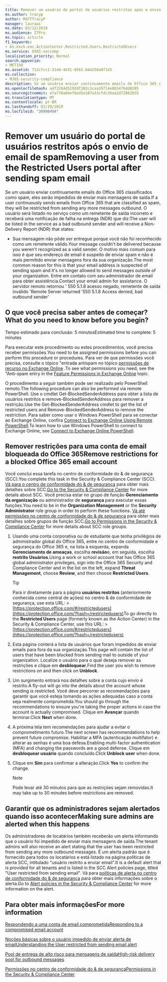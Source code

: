 ```yaml
---
title: Remover um usuário do portal de usuários restritos após o envio de email de spam
ms.author: tracyp
author: MSFTTracyP
manager: laurawi
ms.date: 03/12/2019
ms.audience: ITPro
ms.topic: article
f1_keywords:
- ms.exch.eac.ActionCenter.Restricted.Users.RestrictedUsers
ms.service: O365-seccomp
localization_priority: Normal
search.appverid:
- MET150
ms.assetid: 712cfcc1-31e8-4e51-8561-b64258a8f1e5
ms.collection:
- M365-security-compliance
description: Se um usuário enviar continuamente emails do Office 365 classificados como spam, eles serão impedidos de enviar mais mensagens.
ms.openlocfilehash: a4f22b4d5192df202c1caa19714e8b5476dd8205
ms.sourcegitcommit: e7a776a04ef6ed5e287a33cfdc36aa2d72862b55
ms.translationtype: MT
ms.contentlocale: pt-BR
ms.lasthandoff: 03/29/2019
ms.locfileid: "30998494"
---
```

# <a name="removing-a-user-from-the-restricted-users-portal-after-sending-spam-email"></a><span data-ttu-id="e4b94-103">Remover um usuário do portal de usuários restritos após o envio de email de spam</span><span class="sxs-lookup"><span data-stu-id="e4b94-103">Removing a user from the Restricted Users portal after sending spam email</span></span>

<span data-ttu-id="e4b94-104">Se um usuário enviar continuamente emails do Office 365 classificados como spam, eles serão impedidos de enviar mais mensagens de saída.</span><span class="sxs-lookup"><span data-stu-id="e4b94-104">If a user continuously sends emails from Office 365 that are classified as spam, they will be restricted from sending any more messages outbound.</span></span> <span data-ttu-id="e4b94-105">O usuário será listado no serviço como um remetente de saída incorreto e receberá uma notificação de falha na entrega (NDR) que diz:</span><span class="sxs-lookup"><span data-stu-id="e4b94-105">The user will be listed in the service as a bad outbound sender and will receive a Non-Delivery Report (NDR) that states:</span></span>

- <span data-ttu-id="e4b94-106">Sua mensagem não pôde ser entregue porque você não foi reconhecido como um remetente válido.</span><span class="sxs-lookup"><span data-stu-id="e4b94-106">Your message couldn't be delivered because you weren't recognized as a valid sender.</span></span> <span data-ttu-id="e4b94-107">O motivo mais comum para isso é que seu endereço de email é suspeito de enviar spam e não é mais permitido enviar mensagens fora da sua organização.</span><span class="sxs-lookup"><span data-stu-id="e4b94-107">The most common reason for this is that your email address is suspected of sending spam and it's no longer allowed to send messages outside of your organization.</span></span> <span data-ttu-id="e4b94-108">Entre em contato com seu administrador de email para obter assistência.</span><span class="sxs-lookup"><span data-stu-id="e4b94-108">Contact your email admin for assistance.</span></span> <span data-ttu-id="e4b94-109">O servidor remoto retornou ' 550 5.1.8 acesso negado, remetente de saída inválido '</span><span class="sxs-lookup"><span data-stu-id="e4b94-109">Remote Server returned '550 5.1.8 Access denied, bad outbound sender'</span></span>

## <a name="what-do-you-need-to-know-before-you-begin"></a><span data-ttu-id="e4b94-110">O que você precisa saber antes de começar?</span><span class="sxs-lookup"><span data-stu-id="e4b94-110">What do you need to know before you begin?</span></span>
<span data-ttu-id="e4b94-111"><a name="sectionSection0"> </a></span><span class="sxs-lookup"><span data-stu-id="e4b94-111"></span></span>

<span data-ttu-id="e4b94-112">Tempo estimado para conclusão: 5 minutos</span><span class="sxs-lookup"><span data-stu-id="e4b94-112">Estimated time to complete: 5 minutes</span></span>
  
<span data-ttu-id="e4b94-113">Para executar este procedimento ou estes procedimentos, você precisa receber permissões.</span><span class="sxs-lookup"><span data-stu-id="e4b94-113">You need to be assigned permissions before you can perform this procedure or procedures.</span></span> <span data-ttu-id="e4b94-114">Para ver de que permissões você precisa, consulte o tópico "entrada antispam no tópico [permissões de recurso no Exchange Online](http://technet.microsoft.com/library/15073ce1-0917-403b-8839-02a2ebc96e16.aspx) .</span><span class="sxs-lookup"><span data-stu-id="e4b94-114">To see what permissions you need, see the "Anti-spam entry in the [Feature Permissions in Exchange Online](http://technet.microsoft.com/library/15073ce1-0917-403b-8839-02a2ebc96e16.aspx) topic.</span></span>

<span data-ttu-id="e4b94-115">O procedimento a seguir também pode ser realizado pelo PowerShell remoto.</span><span class="sxs-lookup"><span data-stu-id="e4b94-115">The following procedure can also be performed via remote PowerShell.</span></span> <span data-ttu-id="e4b94-116">Use o cmdlet Get-BlockedSenderAddress para obter a lista de usuários restritos e remove-BlockedSenderAddress para remover a restrição.</span><span class="sxs-lookup"><span data-stu-id="e4b94-116">Use the Get-BlockedSenderAddress cmdlet to get the list of restricted users and Remove-BlockedSenderAddress to remove the restriction.</span></span> <span data-ttu-id="e4b94-117">Para saber como usar o Windows PowerShell para se conectar ao Exchange Online, confira [Connect to Exchange Online Using Remote PowerShell](https://go.microsoft.com/fwlink/p/?linkid=396554).</span><span class="sxs-lookup"><span data-stu-id="e4b94-117">To learn how to use Windows PowerShell to connect to Exchange Online, see [Connect to Exchange Online PowerShell](https://go.microsoft.com/fwlink/p/?linkid=396554).</span></span>

## <a name="remove-restrictions-for-a-blocked-office-365-email-account"></a><span data-ttu-id="e4b94-118">Remover restrições para uma conta de email bloqueada do Office 365</span><span class="sxs-lookup"><span data-stu-id="e4b94-118">Remove restrictions for a blocked Office 365 email account</span></span>

<span data-ttu-id="e4b94-119">Você conclui essa tarefa no centro de conformidade do & de segurança (SCC).</span><span class="sxs-lookup"><span data-stu-id="e4b94-119">You complete this task in the Security & Compliance Center (SCC).</span></span> <span data-ttu-id="e4b94-120">[Vá para o centro de conformidade do & de segurança](go-to-the-securitycompliance-center.md) para obter mais detalhes sobre SCC.</span><span class="sxs-lookup"><span data-stu-id="e4b94-120">[Go to the Security & Compliance Center](go-to-the-securitycompliance-center.md) for more details about SCC.</span></span> <span data-ttu-id="e4b94-121">Você precisa estar no grupo de função **Gerenciamento da organização** ou administrador de **segurança** para executar essas funções.</span><span class="sxs-lookup"><span data-stu-id="e4b94-121">You need to be in the **Organization Management** or the **Security Administrator** role group in order to perform these functions.</span></span> <span data-ttu-id="e4b94-122">[Vá até permissões no centro de conformidade do & de segurança](permissions-in-the-security-and-compliance-center.md) para obter mais detalhes sobre grupos de função SCC.</span><span class="sxs-lookup"><span data-stu-id="e4b94-122">[Go to Permissions in the Security & Compliance Center](permissions-in-the-security-and-compliance-center.md) for more details about SCC role groups.</span></span>

1. <span data-ttu-id="e4b94-123">Usando uma conta corporativa ou de estudante que tenha privilégios de administrador global do Office 365, entre no centro de conformidade e segurança do Office 365 e, na lista à esquerda, expanda **Gerenciamento de ameaças**, escolha **revisão**e, em seguida, escolha **restrito Usuários**.</span><span class="sxs-lookup"><span data-stu-id="e4b94-123">Using a work or school account that has Office 365 global administrator privileges, sign into the Office 365 Security and Compliance Center and in the list on the left, expand **Threat Management**, choose **Review**, and then choose **Restricted Users**.</span></span>
    
    > [!TIP]
    > <span data-ttu-id="e4b94-124">Para ir diretamente para a página **usuários restritos** (anteriormente conhecida como central de ações) no centro &amp; de conformidade de segurança, use esta URL: >[https://protection.office.com/#/restrictedusers](https://protection.office.com/?hash=/restrictedusers)</span><span class="sxs-lookup"><span data-stu-id="e4b94-124">To go directly to the **Restricted Users** page (formerly known as the Action Center) in the Security &amp; Compliance Center, use this URL: > [https://protection.office.com/#/restrictedusers](https://protection.office.com/?hash=/restrictedusers)</span></span>

2. <span data-ttu-id="e4b94-125">Esta página conterá a lista de usuários que foram impedidos de enviar emails para fora da sua organização.</span><span class="sxs-lookup"><span data-stu-id="e4b94-125">This page will contain the list of users that have been blocked from sending mail to outside of your organization.</span></span>  <span data-ttu-id="e4b94-126">Localize o usuário para o qual deseja remover as restrições e clique em **desbloquear**.</span><span class="sxs-lookup"><span data-stu-id="e4b94-126">Find the user you wish to remove restrictions on and then click on **Unblock**.</span></span>

3. <span data-ttu-id="e4b94-127">Um surgimento entrará nos detalhes sobre a conta cujo envio é restrito.</span><span class="sxs-lookup"><span data-stu-id="e4b94-127">A fly-out will go into the details about the account whose sending is restricted.</span></span> <span data-ttu-id="e4b94-128">Você deve percorrer as recomendações para garantir que você esteja tomando as ações adequadas caso a conta seja realmente comprometida.</span><span class="sxs-lookup"><span data-stu-id="e4b94-128">You should go through the recommendations to ensure you're taking the proper actions in case the account is actually compromised.</span></span> <span data-ttu-id="e4b94-129">Clique em **Avançar** quando terminar.</span><span class="sxs-lookup"><span data-stu-id="e4b94-129">Click **Next** when done.</span></span>

4. <span data-ttu-id="e4b94-130">A próxima tela tem recomendações para ajudar a evitar o comprometimento futuro.</span><span class="sxs-lookup"><span data-stu-id="e4b94-130">The next screen has recommendations to help prevent future compromise.</span></span> <span data-ttu-id="e4b94-131">Habilitar a MFA (autenticação multifator) e alterar as senhas é uma boa defesa.</span><span class="sxs-lookup"><span data-stu-id="e4b94-131">Enabling multi-factor authentication (MFA) and changing the passwords are a good defense.</span></span> <span data-ttu-id="e4b94-132">Clique em **desbloquear usuário** quando concluído.</span><span class="sxs-lookup"><span data-stu-id="e4b94-132">Click **Unblock user** when done.</span></span>

5. <span data-ttu-id="e4b94-133">Clique em **Sim** para confirmar a alteração.</span><span class="sxs-lookup"><span data-stu-id="e4b94-133">Click **Yes** to confirm the change.</span></span>

    > [!NOTE]
    > <span data-ttu-id="e4b94-134">Pode levar até 30 minutos para que as restrições sejam removidas.</span><span class="sxs-lookup"><span data-stu-id="e4b94-134">It may take up to 30 minutes before restrictions are removed.</span></span> 

## <a name="making-sure-admins-are-alerted-when-this-happens"></a><span data-ttu-id="e4b94-135">Garantir que os administradores sejam alertados quando isso acontecer</span><span class="sxs-lookup"><span data-stu-id="e4b94-135">Making sure admins are alerted when this happens</span></span>

<span data-ttu-id="e4b94-136">Os administradores de locatários também receberão um alerta informando que o usuário foi impedido de enviar mais mensagens de saída.</span><span class="sxs-lookup"><span data-stu-id="e4b94-136">The tenant admins will also receive an alert stating that the user has been restricted from sending any more outbound messages.</span></span> <span data-ttu-id="e4b94-137">É um alerta padrão que é fornecido para todos os locatários e está listado na página políticas de alerta SCC, intitulado "usuário restrito a enviar email".</span><span class="sxs-lookup"><span data-stu-id="e4b94-137">It is a default alert that is provided for all tenants and is listed in the SCC Alert policies page, titled "User restricted from sending email".</span></span> <span data-ttu-id="e4b94-138">Vá para [políticas de alerta no centro de conformidade do & de segurança](https://docs.microsoft.com/en-us/office365/securitycompliance/alert-policies) para obter mais informações sobre o alerta.</span><span class="sxs-lookup"><span data-stu-id="e4b94-138">Go to [Alert policies in the Security & Compliance Center](https://docs.microsoft.com/en-us/office365/securitycompliance/alert-policies) for more information on the alert.</span></span>

## <a name="for-more-information"></a><span data-ttu-id="e4b94-139">Para obter mais informações</span><span class="sxs-lookup"><span data-stu-id="e4b94-139">For more information</span></span>

[<span data-ttu-id="e4b94-140">Respondendo a uma conta de email comprometida</span><span class="sxs-lookup"><span data-stu-id="e4b94-140">Responding to a compromised email account</span></span>](responding-to-a-compromised-email-account.md)

[<span data-ttu-id="e4b94-141">Noções básicas sobre o usuário impedido de enviar alerta de email</span><span class="sxs-lookup"><span data-stu-id="e4b94-141">Understanding the User restricted from sending email alert</span></span>](https://docs.microsoft.com/en-us/office365/securitycompliance/alert-policies)

[<span data-ttu-id="e4b94-142">Pool de entrega de alto risco para mensagens de saída</span><span class="sxs-lookup"><span data-stu-id="e4b94-142">High-risk delivery pool for outbound messages</span></span>](high-risk-delivery-pool-for-outbound-messages.md)

[<span data-ttu-id="e4b94-143">Permissões no centro de conformidade do & de segurança</span><span class="sxs-lookup"><span data-stu-id="e4b94-143">Permissions in the Security & Compliance Center</span></span>](permissions-in-the-security-and-compliance-center.md)
